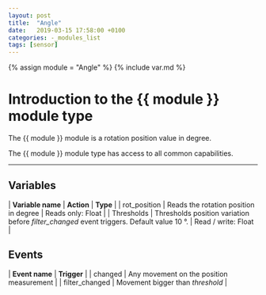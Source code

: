 ```yaml
---
layout: post
title:  "Angle"
date:   2019-03-15 17:58:00 +0100
categories: -_modules_list
tags: [sensor]
---
```

{% assign module = "Angle" %}
{% include var.md %}

# Introduction to the {{ module }} module type

The {{ module }} module is a rotation position value in degree.

The {{ module }} module type has access to all common capabilities.

----

## Variables

| **Variable name** | **Action** | **Type** |
| rot_position | Reads the rotation position in degree | Reads only: Float |
| Thresholds | Thresholds position variation before *filter_changed* event triggers. Default value 10 °. | Read / write: Float |

## Events

| **Event name** | **Trigger** |
| changed | Any movement on the position measurement |
| filter_changed | Movement bigger than *threshold* |
